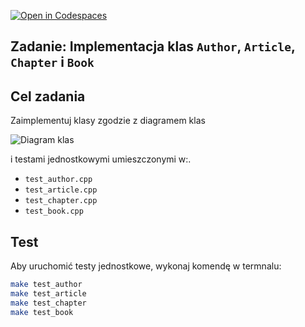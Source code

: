 [![Open in Codespaces](https://classroom.github.com/assets/launch-codespace-2972f46106e565e64193e422d61a12cf1da4916b45550586e14ef0a7c637dd04.svg)](https://classroom.github.com/open-in-codespaces?assignment_repo_id=17189944)
## Zadanie: Implementacja klas `Author`, `Article`, `Chapter` i `Book`

## Cel zadania
Zaimplementuj klasy zgodzie z diagramem klas

![Diagram klas](class_diagram_Zad12.png)

i testami jednostkowymi umieszczonymi w:.
 - `test_author.cpp`
 - `test_article.cpp`
 - `test_chapter.cpp`
 - `test_book.cpp`

## Test
Aby uruchomić testy jednostkowe, wykonaj komendę w termnalu:
```bash
make test_author
make test_article
make test_chapter
make test_book
```
